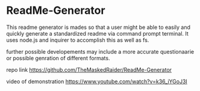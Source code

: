 # ReadMe-Generator

This readme generator is mades so that a user might be able to easily and quickly generate a standardized readme via
command prompt terminal. It uses node.js and inquirer to accomplish this as well as fs.

further possible developements may include a more accurate questionaarie or possible genration of different formats.

repo link
https://github.com/TheMaskedRaider/ReadMe-Generator

video of demonstration
https://www.youtube.com/watch?v=k36_iYGoJ3I